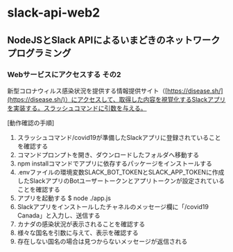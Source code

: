 # slack-api-web2

## NodeJSとSlack APIによるいまどきのネットワークプログラミング

### Webサービスにアクセスする その2

新型コロナウィルス感染状況を提供する情報提供サイト（[https://disease.sh/](https://disease.sh/)）にアクセスして、取得した内容を視覚化するSlackアプリを実装する。スラッシュコマンドに引数を与える。

[動作確認の手順]

1. スラッシュコマンド/covid19が準備したSlackアプリに登録されていることを確認する
1. コマンドプロンプトを開き、ダウンロードしたフォルダへ移動する
1. npm installコマンドでアプリに依存するパッケージをインストールする
1. .envファイルの環境変数SLACK_BOT_TOKENとSLACK_APP_TOKENに作成したSlackアプリのBotユーザートークンとアプリトークンが設定されていることを確認する
1. アプリを起動する
    $ node ./app.js
1. Slackアプリをインストールしたチャネルのメッセージ欄に「/covid19 Canada」と入力し、送信する
1. カナダの感染状況が表示されることを確認する
1. 様々な国名を引数に与えて、表示を確認する
1. 存在しない国名の場合は見つからないメッセージが返信される
